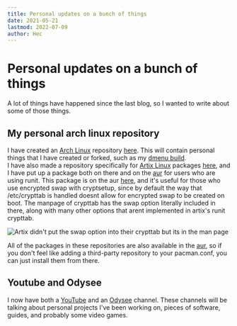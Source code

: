 ```yaml
---
title: Personal updates on a bunch of things
date: 2021-05-21
lastmod: 2022-07-09
author: Hec
---
```


# Personal updates on a bunch of things

A lot of things have happened since the last blog, so I wanted to write about some of those things.

## My personal arch linux repository

I have created an [Arch Linux](https://archlinux.org) repository [here](https://github.com/hecknt/hec-arch-repository). This will contain personal things that I have created or forked, such as my [dmenu build](https://github.com/hecknt/dmenu).  
I have also made a repository specifically for [Artix Linux](https://artixlinux.org) packages [here](https://github.com/hecknt/hec-artix-repository), and I have put up a package both on there and on the [aur](https://aur.archlinux.org) for users who are using runit. This package is on the aur [here](https://aur.archlinux.org/packages/cryptsetup-void-runit), and it's useful for those who use encrypted swap with cryptsetup, since by default the way that /etc/crypttab is handled doesnt allow for encrypted swap to be created on boot. The manpage of crypttab has the swap option literally included in there, along with many other options that arent implemented in artix's runit crypttab.

![](/img/crypttab-swap.png "Artix didn't put the swap option into their crypttab but its in the man page")

All of the packages in these repositories are also available in the [aur](https://aur.archlinux.org), so if you don't feel like adding a third-party repository to your pacman.conf, you can just install them from there.

## Youtube and Odysee

I now have both a [YouTube](https://www.youtube.com/channel/UC1KoQ6A0yq7NMFwQf1qMobQ) and an [Odysee](https://odysee.com/$/invite/@Hec_:6) channel. These channels will be talking about personal projects I've been working on, pieces of software, guides, and probably some video games.
